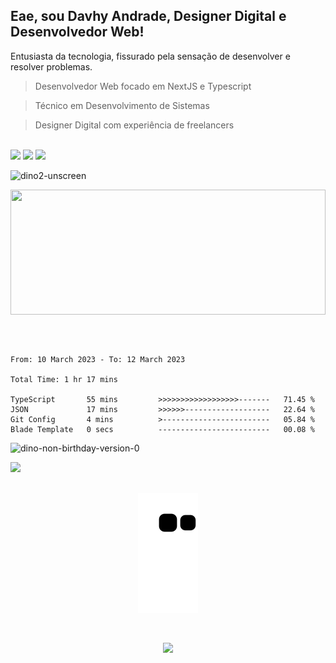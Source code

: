 ## Eae, sou Davhy Andrade, Designer Digital e Desenvolvedor Web!

Entusiasta da tecnologia, fissurado pela sensação de desenvolver e resolver problemas. 
   
> Desenvolvedor Web focado em NextJS e Typescript

> Técnico em Desenvolvimento de Sistemas

> Designer Digital com experiência de freelancers

<div>
   <br>
   <a href="https://instagram.com/_davhy" target="_blank"><img src="https://img.shields.io/badge/-Instagram-%23E4405F?style=for-the-badge&logo=instagram&logoColor=white" target="_blank"></a>
   <a href = "mailto:davhydesign@gmail.com"><img src="https://img.shields.io/badge/-Gmail-%23333?style=for-the-badge&logo=gmail&logoColor=white" target="_blank"></a>
   <a href="https://www.linkedin.com/in/davhy-andrade-dev/" target="_blank"><img src="https://img.shields.io/badge/-LinkedIn-%230077B5?style=for-the-badge&logo=linkedin&logoColor=white" target="_blank"></a> 
</div>

![dino2-unscreen](https://user-images.githubusercontent.com/109045257/224548386-5cd8a921-e43f-4f27-86b1-bdaee0fabe8c.gif)

<img width="100%" height="200px" src="https://i.postimg.cc/nr0h85Bq/dino.gif" />

##

<br>

<!--START_SECTION:waka-->

```text
From: 10 March 2023 - To: 12 March 2023

Total Time: 1 hr 17 mins

TypeScript       55 mins         >>>>>>>>>>>>>>>>>>-------   71.45 %
JSON             17 mins         >>>>>>-------------------   22.64 %
Git Config       4 mins          >------------------------   05.84 %
Blade Template   0 secs          -------------------------   00.08 %
```

<!--END_SECTION:waka-->
   
![dino-non-birthday-version-0](https://user-images.githubusercontent.com/109045257/224523971-a6226a58-f941-4d70-acda-ad640f37ee56.gif)

<div>
  <a href="https://github.com/davhyandrade">
  <img height="160em" src="https://github-readme-stats.vercel.app/api/top-langs/?username=davhyandrade&layout=compact&langs_count=7&theme=dracula"/>
</div>
  
##

<div align="center"> 
   
   ![Snake animation](https://github.com/rafaballerini/rafaballerini/blob/output/github-contribution-grid-snake.svg)
   
   <br>
   
   ![](https://visitor-badge.glitch.me/badge?page_id=davhyandrade)
 
</div>
